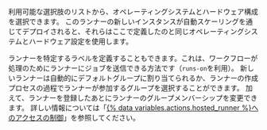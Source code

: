 利用可能な選択肢のリストから、オペレーティングシステムとハードウェア構成を選択できます。 このランナーの新しいインスタンスが自動スケーリングを通じてデプロイされると、それらはここで定義したのと同じオペレーティングシステムとハードウェア設定を使用します。

ランナーを特定するラベルを定義することもできます。これは、ワークフローが処理のためにランナーにジョブを送信できる方法です（`runs-on`を利用）。 新しいランナーは自動的にデフォルトグループに割り当てられるか、ランナーの作成プロセスの過程でランナーが参加するグループを選択することができます。 加えて、ランナーを登録したあとにランナーのグループメンバーシップを変更できます。 詳しい情報については「[{% data variables.actions.hosted_runner %}へのアクセスの制御](/actions/using-github-hosted-runners/controlling-access-to-larger-runners)」を参照してください。
